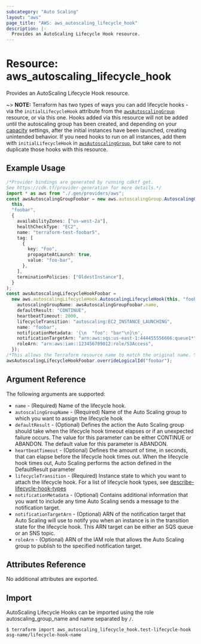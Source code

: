 ```yaml
---
subcategory: "Auto Scaling"
layout: "aws"
page_title: "AWS: aws_autoscaling_lifecycle_hook"
description: |-
  Provides an AutoScaling Lifecycle Hook resource.
---
```


# Resource: aws\_autoscaling\_lifecycle\_hook

Provides an AutoScaling Lifecycle Hook resource.

\~> **NOTE:** Terraform has two types of ways you can add lifecycle hooks - via
the `initialLifecycleHook` attribute from the
[`awsAutoscalingGroup`](/docs/providers/aws/r/autoscaling_group.html)
resource, or via this one. Hooks added via this resource will not be added
until the autoscaling group has been created, and depending on your
[capacity](/docs/providers/aws/r/autoscaling_group.html#waiting-for-capacity)
settings, after the initial instances have been launched, creating unintended
behavior. If you need hooks to run on all instances, add them with
`initialLifecycleHook` in
[`awsAutoscalingGroup`](/docs/providers/aws/r/autoscaling_group.html),
but take care to not duplicate those hooks with this resource.

## Example Usage

```typescript
/*Provider bindings are generated by running cdktf get.
See https://cdk.tf/provider-generation for more details.*/
import * as aws from "./.gen/providers/aws";
const awsAutoscalingGroupFoobar = new aws.autoscalingGroup.AutoscalingGroup(
  this,
  "foobar",
  {
    availabilityZones: ["us-west-2a"],
    healthCheckType: "EC2",
    name: "terraform-test-foobar5",
    tag: [
      {
        key: "Foo",
        propagateAtLaunch: true,
        value: "foo-bar",
      },
    ],
    terminationPolicies: ["OldestInstance"],
  }
);
const awsAutoscalingLifecycleHookFoobar =
  new aws.autoscalingLifecycleHook.AutoscalingLifecycleHook(this, "foobar_1", {
    autoscalingGroupName: awsAutoscalingGroupFoobar.name,
    defaultResult: "CONTINUE",
    heartbeatTimeout: 2000,
    lifecycleTransition: "autoscaling:EC2_INSTANCE_LAUNCHING",
    name: "foobar",
    notificationMetadata: '{\n  "foo": "bar"\n}\n',
    notificationTargetArn: "arn:aws:sqs:us-east-1:444455556666:queue1*",
    roleArn: "arn:aws:iam::123456789012:role/S3Access",
  });
/*This allows the Terraform resource name to match the original name. You can remove the call if you don't need them to match.*/
awsAutoscalingLifecycleHookFoobar.overrideLogicalId("foobar");

```

## Argument Reference

The following arguments are supported:

* `name` - (Required) Name of the lifecycle hook.
* `autoscalingGroupName` - (Required) Name of the Auto Scaling group to which you want to assign the lifecycle hook
* `defaultResult` - (Optional) Defines the action the Auto Scaling group should take when the lifecycle hook timeout elapses or if an unexpected failure occurs. The value for this parameter can be either CONTINUE or ABANDON. The default value for this parameter is ABANDON.
* `heartbeatTimeout` - (Optional) Defines the amount of time, in seconds, that can elapse before the lifecycle hook times out. When the lifecycle hook times out, Auto Scaling performs the action defined in the DefaultResult parameter
* `lifecycleTransition` - (Required) Instance state to which you want to attach the lifecycle hook. For a list of lifecycle hook types, see [describe-lifecycle-hook-types](https://docs.aws.amazon.com/cli/latest/reference/autoscaling/describe-lifecycle-hook-types.html#examples)
* `notificationMetadata` - (Optional) Contains additional information that you want to include any time Auto Scaling sends a message to the notification target.
* `notificationTargetArn` - (Optional) ARN of the notification target that Auto Scaling will use to notify you when an instance is in the transition state for the lifecycle hook. This ARN target can be either an SQS queue or an SNS topic.
* `roleArn` - (Optional) ARN of the IAM role that allows the Auto Scaling group to publish to the specified notification target.

## Attributes Reference

No additional attributes are exported.

## Import

AutoScaling Lifecycle Hooks can be imported using the role autoscaling\_group\_name and name separated by `/`.

```console
$ terraform import aws_autoscaling_lifecycle_hook.test-lifecycle-hook asg-name/lifecycle-hook-name
```
